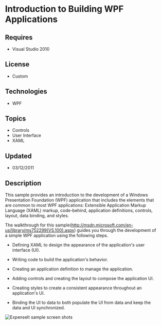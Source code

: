 # Introduction to Building WPF Applications
## Requires
- Visual Studio 2010
## License
- Custom
## Technologies
- WPF
## Topics
- Controls
- User Interface
- XAML
## Updated
- 03/12/2011
## Description

<div class="introduction">
<p>This sample provides an introduction to the development of a Windows Presentation Foundation (WPF) application that includes the elements that are common to most WPF applications: Extensible Application Markup Language (XAML) markup, code-behind, application
 definitions, controls, layout, data binding, and styles.</p>
<p>The walkthrough for this sample(<a href="http://msdn.microsoft.com/en-us/library/ms752299(VS.100).aspx">http://msdn.microsoft.com/en-us/library/ms752299(VS.100).aspx</a>) guides you through the development of a simple WPF application using the following
 steps.</p>
<ul>
<li>
<p>Defining XAML to design the appearance of the application's user interface (UI).</p>
</li><li>
<p>Writing code to build the application's behavior.</p>
</li><li>
<p>Creating an application definition to manage the application.</p>
</li><li>
<p>Adding controls and creating the layout to compose the application UI.</p>
</li><li>
<p>Creating styles to create a consistent appearance throughout an application's UI.</p>
</li><li>
<p>Binding the UI to data to both populate the UI from data and keep the data and UI synchronized.</p>
</li></ul>
<p><img id="GettingStartedFigure5" title="ExpenseIt sample screen shots" src="http://i.msdn.microsoft.com/dynimg/IC387438.png" alt="ExpenseIt sample screen shots"></p>
</div>
